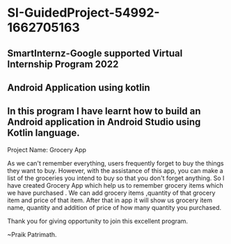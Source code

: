 ﻿# SI-GuidedProject-54992-1662705163

 SmartInternz-Google supported Virtual Internship Program 2022
--------------------------------------------------------------------------------------------------------
Android Application using kotlin 
---------------------------------------------------------------------------------------------------------
In this program I have learnt how to build an Android application in Android Studio using Kotlin language.
----------------------------------------------------------------------------------------------------------
Project Name: Grocery App

As we can't remember everything, users frequently forget to buy the things they want to buy. However, with the assistance of this app, you can make a list of the groceries you intend to buy so that you don't forget anything.
So I have created Grocery App which help us to remember grocery items which we have purchased .
We can add grocery items ,quantity of that grocery item and  price of that item. After that in app it will show us grocery item name, quantity and addition of price of how many quantity you purchased.


Thank you for giving opportunity to join this excellent program.

~Praik Patrimath.

